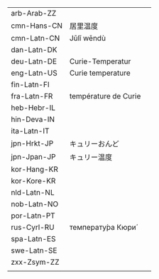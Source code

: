 | | | |
|-|-|-|
| arb-Arab-ZZ |  |  |
| cmn-Hans-CN | 居里温度 |  |
| cmn-Latn-CN | Jūlǐ wēndù |  |
| dan-Latn-DK |  |  |
| deu-Latn-DE | Curie-Temperatur |  |
| eng-Latn-US | Curie temperature |  |
| fin-Latn-FI |  |  |
| fra-Latn-FR | température de Curie |  |
| heb-Hebr-IL |  |  |
| hin-Deva-IN |  |  |
| ita-Latn-IT |  |  |
| jpn-Hrkt-JP | キュリーおんど |  |
| jpn-Jpan-JP | キュリー温度 |  |
| kor-Hang-KR |  |  |
| kor-Kore-KR |  |  |
| nld-Latn-NL |  |  |
| nob-Latn-NO |  |  |
| por-Latn-PT |  |  |
| rus-Cyrl-RU | температу́ра Кюри́ |  |
| spa-Latn-ES |  |  |
| swe-Latn-SE |  |  |
| zxx-Zsym-ZZ |  |  |
|  |  |  |